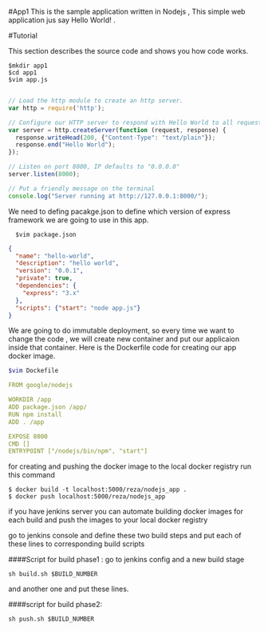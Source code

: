 #App1
This is the sample application written in Nodejs , This simple web application jus say Hello World! .



#Tutorial

This section describes the source code and shows you how code works.
```shell
$mkdir app1
$cd app1
$vim app.js
```


```javascript

// Load the http module to create an http server.
var http = require('http');

// Configure our HTTP server to respond with Hello World to all requests.
var server = http.createServer(function (request, response) {
  response.writeHead(200, {"Content-Type": "text/plain"});
  response.end("Hello World");
});

// Listen on port 8000, IP defaults to "0.0.0.0"
server.listen(8000);

// Put a friendly message on the terminal
console.log("Server running at http://127.0.0.1:8000/");
```


We need to defing pacakge.json to define which version of express framework we are going to use in this app.
```shell
  $vim package.json
```


```json
{
  "name": "hello-world",
  "description": "hello world",
  "version": "0.0.1",
  "private": true,
  "dependencies": {
    "express": "3.x"
  },
  "scripts": {"start": "node app.js"}
}

```

We are going to do immutable deployment, so every time we want to change the code , we will create new container and put our applicaion inside that container. Here is the Dockerfile code for creating our app docker image.
```bash
$vim Dockefile
```
```yaml
FROM google/nodejs

WORKDIR /app
ADD package.json /app/
RUN npm install
ADD . /app

EXPOSE 8000
CMD []
ENTRYPOINT ["/nodejs/bin/npm", "start"]
```
for creating and pushing the docker image to the local docker registry run this command

```shell
$ docker build -t localhost:5000/reza/nodejs_app .
$ docker push localhost:5000/reza/nodejs_app
```

if you have jenkins server you can automate building docker images for each build and push the images to your local docker registry

go to jenkins console and define these two build steps and put each of these lines to corresponding build scripts

####Script for build phase1 :
go to jenkins config and a new build stage

```shell
sh build.sh $BUILD_NUMBER
```
and another one and put these lines.

####script for build phase2:
```shell
sh push.sh $BUILD_NUMBER
```
